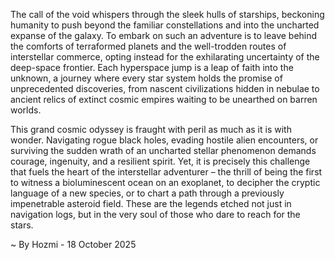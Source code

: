 
The call of the void whispers through the sleek hulls of starships, beckoning humanity to push beyond the familiar constellations and into the uncharted expanse of the galaxy. To embark on such an adventure is to leave behind the comforts of terraformed planets and the well-trodden routes of interstellar commerce, opting instead for the exhilarating uncertainty of the deep-space frontier. Each hyperspace jump is a leap of faith into the unknown, a journey where every star system holds the promise of unprecedented discoveries, from nascent civilizations hidden in nebulae to ancient relics of extinct cosmic empires waiting to be unearthed on barren worlds.

This grand cosmic odyssey is fraught with peril as much as it is with wonder. Navigating rogue black holes, evading hostile alien encounters, or surviving the sudden wrath of an uncharted stellar phenomenon demands courage, ingenuity, and a resilient spirit. Yet, it is precisely this challenge that fuels the heart of the interstellar adventurer – the thrill of being the first to witness a bioluminescent ocean on an exoplanet, to decipher the cryptic language of a new species, or to chart a path through a previously impenetrable asteroid field. These are the legends etched not just in navigation logs, but in the very soul of those who dare to reach for the stars.

~ By Hozmi - 18 October 2025
